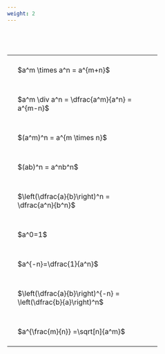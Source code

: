 ```yaml
---
weight: 2
---
```


#  
<br>
<style type="text/css">
#T_a9254 th.col_heading {
  text-align: left;
  font-size: 1em;
}
#T_a9254 td {
  text-align: left;
  font-size: 1em;
  padding: 1.5em;
}
#T_a9254_row0_col0, #T_a9254_row1_col0, #T_a9254_row2_col0, #T_a9254_row3_col0, #T_a9254_row4_col0, #T_a9254_row5_col0, #T_a9254_row6_col0, #T_a9254_row7_col0, #T_a9254_row8_col0 {
  width: 300px;
  white-space: pre-wrap;
}
</style>
<table id="T_a9254">
  <thead>
  </thead>
  <tbody>
    <tr>
      <td id="T_a9254_row0_col0" class="data row0 col0" >$a^m \times a^n = a^{m+n}$</td>
    </tr>
    <tr>
      <td id="T_a9254_row1_col0" class="data row1 col0" >$a^m \div a^n = \dfrac{a^m}{a^n} = a^{m-n}$</td>
    </tr>
    <tr>
      <td id="T_a9254_row2_col0" class="data row2 col0" >$(a^m)^n = a^{m \times n}$</td>
    </tr>
    <tr>
      <td id="T_a9254_row3_col0" class="data row3 col0" >$(ab)^n = a^nb^n$</td>
    </tr>
    <tr>
      <td id="T_a9254_row4_col0" class="data row4 col0" >$\left(\dfrac{a}{b}\right)^n = \dfrac{a^n}{b^n}$</td>
    </tr>
    <tr>
      <td id="T_a9254_row5_col0" class="data row5 col0" >$a^0=1$</td>
    </tr>
    <tr>
      <td id="T_a9254_row6_col0" class="data row6 col0" >$a^{-n}=\dfrac{1}{a^n}$</td>
    </tr>
    <tr>
      <td id="T_a9254_row7_col0" class="data row7 col0" >$\left(\dfrac{a}{b}\right)^{-n} = \left(\dfrac{b}{a}\right)^n$</td>
    </tr>
    <tr>
      <td id="T_a9254_row8_col0" class="data row8 col0" >$a^{\frac{m}{n}} =\sqrt[n]{a^m}$</td>
    </tr>
  </tbody>
</table>
